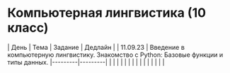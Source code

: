 # Компьютерная лингвистика (10 класс)
| День | Тема | Задание | Дедлайн |
| 11.09.23 | Введение в компьютерную лингвистику. Знакомство с Python: Базовые функции и типы данных. |---------|---------|
|      |      |         |         |
|      |      |         |         |
|      |      |         |         |
